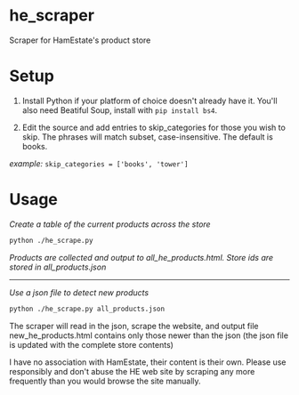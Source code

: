 # he_scraper
Scraper for HamEstate's product store

# Setup
1. Install Python if your platform of choice doesn't already have it. You'll also need Beatiful Soup, install with `pip install bs4`.

2. Edit the source and add entries to skip_categories for those you wish to skip. The phrases will match subset, case-insensitive. The default is books.

_example:_ `skip_categories = ['books', 'tower']` 

# Usage

_Create a table of the current products across the store_
```bash
python ./he_scrape.py
```
_Products are collected and output to all_he_products.html. Store ids are stored in all_products.json_

---
_Use a json file to detect new products_
```bash
python ./he_scrape.py all_products.json
```
The scraper will read in the json, scrape the website, and output file new_he_products.html contains only those newer than the json
(the json file is updated with the complete store contents)

I have no association with HamEstate, their content is their own. Please use responsibly and don't abuse the HE web site by scraping any more frequently than you would browse the site manually.